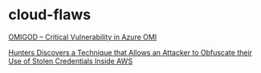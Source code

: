 # cloud-flaws

[OMIGOD – Critical Vulnerability in Azure OMI](https://www.eshlomo.us/omigod-azure-omi-vulnerability/)

[Hunters Discovers a Technique that Allows an Attacker to Obfuscate their Use of Stolen Credentials Inside AWS](https://www.hunters.ai/blog/hunters-research-detecting-obfuscated-attacker-ip-in-aws)
